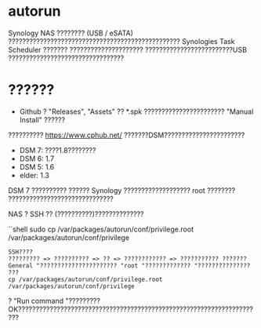 # autorun
Synology NAS ???????? (USB / eSATA) ?????????????????????????????????????????????????
Synologies Task Scheduler ??????? ????????????????????? ?????????????????????????USB ????????????????????????????????? 

# ??????
* Github ? "Releases", "Assets" ?? *.spk ??????????????????????? "Manual Install" ??????

?????????? https://www.cphub.net/ ???????DSM???????????????????????
* DSM 7: ????1.8????????
* DSM 6: 1.7
* DSM 5: 1.6
* elder: 1.3

DSM 7 ?????????? ?????? Synology ??????????????????? root ???????? 
??????????????????????????????

NAS ? SSH ?? (??????????)??????????????

``shell
sudo cp /var/packages/autorun/conf/privilege.root /var/packages/autorun/conf/privilege
```
SSH????
????????? => ?????????? => ?? => ???????????? => ??????????? ???????General "?????????????????????? "root "????????????? "??????????????? 
???
cp /var/packages/autorun/conf/privilege.root /var/packages/autorun/conf/privilege
```
? "Run command "?????????OK??????????????????????????????????????????????????????????????????????


